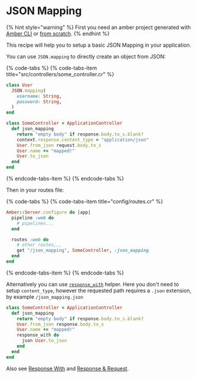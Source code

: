 # JSON Mapping



{% hint style="warning" %}
First you need an amber project generated with [Amber CLI](../guides/create-new-app.md) or [from scratch](from-scratch.md).
{% endhint %}

This recipe will help you to setup a basic JSON Mapping in your application.

You can use `JSON.mapping` to directly create an object from JSON:

{% code-tabs %}
{% code-tabs-item title="src/controllers/some\_controller.cr" %}
```ruby
class User
  JSON.mapping(
    username: String,
    password: String,
  )
end

class SomeController < ApplicationController
  def json_mapping
    return "empty body" if response.body.to_s.blank?
    context.response.content_type = "application/json"
    User.from_json request.body.to_s
    User.name += "mapped!"
    User.to_json
  end
end
```
{% endcode-tabs-item %}
{% endcode-tabs %}

Then in your routes file:

{% code-tabs %}
{% code-tabs-item title="config/routes.cr" %}
```ruby
Amber::Server.configure do |app|
  pipeline :web do
    # pipelines...
  end

  routes :web do
    # other routes,,,
    get "/json_mapping", SomeController, :json_mapping
  end
end
```
{% endcode-tabs-item %}
{% endcode-tabs %}

Alternatively you can use [`response_with`](../guides/controllers/respond-with.md) helper. Here you don't need to setup `content_type`, however the requested path requires a `.json` extension, by example `/json_mapping.json`

```ruby
class SomeController < ApplicationController
  def json_mapping
    return "empty body" if response.body.to_s.blank?
    User.from_json response.body.to_s
    User.name += "mapped!"
    response_with do
      json User.to_json
    end
  end
end
```

Also see [Response With](../guides/controllers/respond-with.md) and [Response & Request](../guides/controllers/request-and-response-objects.md).

